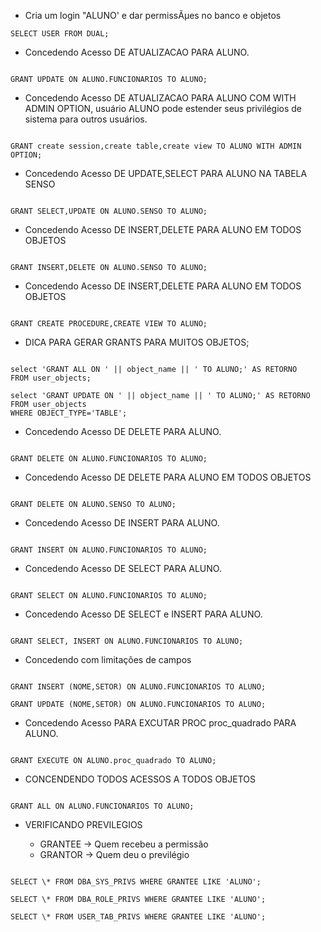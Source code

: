 - Cria um login "ALUNO' e dar permissÃµes no banco e objetos

```
SELECT USER FROM DUAL;
```

- Concedendo Acesso DE ATUALIZACAO PARA ALUNO.

```

GRANT UPDATE ON ALUNO.FUNCIONARIOS TO ALUNO;

```

- Concedendo Acesso DE ATUALIZACAO PARA ALUNO COM WITH ADMIN OPTION,
  usuário ALUNO pode estender seus privilégios de sistema para outros usuários.

```

GRANT create session,create table,create view TO ALUNO WITH ADMIN OPTION;

```

- Concedendo Acesso DE UPDATE,SELECT PARA ALUNO NA TABELA SENSO

```

GRANT SELECT,UPDATE ON ALUNO.SENSO TO ALUNO;

```

- Concedendo Acesso DE INSERT,DELETE PARA ALUNO EM TODOS OBJETOS

```

GRANT INSERT,DELETE ON ALUNO.SENSO TO ALUNO;

```

- Concedendo Acesso DE INSERT,DELETE PARA ALUNO EM TODOS OBJETOS

```

GRANT CREATE PROCEDURE,CREATE VIEW TO ALUNO;

```

- DICA PARA GERAR GRANTS PARA MUITOS OBJETOS;

```

select 'GRANT ALL ON ' || object_name || ' TO ALUNO;' AS RETORNO
FROM user_objects;

select 'GRANT UPDATE ON ' || object_name || ' TO ALUNO;' AS RETORNO
FROM user_objects
WHERE OBJECT_TYPE='TABLE';

```

- Concedendo Acesso DE DELETE PARA ALUNO.

```

GRANT DELETE ON ALUNO.FUNCIONARIOS TO ALUNO;

```

- Concedendo Acesso DE DELETE PARA ALUNO EM TODOS OBJETOS

```

GRANT DELETE ON ALUNO.SENSO TO ALUNO;

```

- Concedendo Acesso DE INSERT PARA ALUNO.

```

GRANT INSERT ON ALUNO.FUNCIONARIOS TO ALUNO;

```

- Concedendo Acesso DE SELECT PARA ALUNO.

```

GRANT SELECT ON ALUNO.FUNCIONARIOS TO ALUNO;

```

- Concedendo Acesso DE SELECT e INSERT PARA ALUNO.

```

GRANT SELECT, INSERT ON ALUNO.FUNCIONARIOS TO ALUNO;

```

- Concedendo com limitações de campos

```

GRANT INSERT (NOME,SETOR) ON ALUNO.FUNCIONARIOS TO ALUNO;

GRANT UPDATE (NOME,SETOR) ON ALUNO.FUNCIONARIOS TO ALUNO;

```

- Concedendo Acesso PARA EXCUTAR PROC proc_quadrado PARA ALUNO.

```

GRANT EXECUTE ON ALUNO.proc_quadrado TO ALUNO;

```

- CONCENDENDO TODOS ACESSOS A TODOS OBJETOS

```

GRANT ALL ON ALUNO.FUNCIONARIOS TO ALUNO;

```

- VERIFICANDO PREVILEGIOS

  - GRANTEE -> Quem recebeu a permissão
  - GRANTOR -> Quem deu o previlégio

```

SELECT \* FROM DBA_SYS_PRIVS WHERE GRANTEE LIKE 'ALUNO';

SELECT \* FROM DBA_ROLE_PRIVS WHERE GRANTEE LIKE 'ALUNO';

SELECT \* FROM USER_TAB_PRIVS WHERE GRANTEE LIKE 'ALUNO';

```
